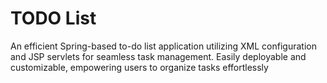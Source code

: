 # TODO List
An efficient Spring-based to-do list application utilizing XML configuration and JSP servlets for seamless task management. Easily deployable and customizable, empowering users to organize tasks effortlessly
